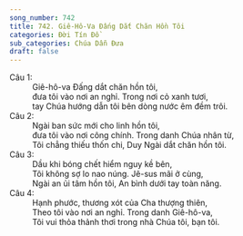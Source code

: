 ```yaml
---
song_number: 742
title: 742. Giê-Hô-Va Đấng Dắt Chăn Hồn Tôi
categories: Đời Tín Đồ
sub_categories: Chúa Dẫn Đưa
draft: false
---
```

<dl><dt>Câu 1:</dt><dd data-verse="1">Giê-hô-va Đấng dắt chăn hồn tôi, <br/>đưa tôi vào nơi an nghỉ. Trong nơi cỏ xanh tươi, <br/>tay Chúa hướng dẫn tôi bên dòng nước êm đềm trôi. </dd><dt>Câu 2:</dt><dd data-verse="2">Ngài ban sức mới cho linh hồn tôi, <br/>đưa tôi vào nơi công chính. Trong danh Chúa nhân từ, <br/>Tôi chẳng thiếu thốn chi, Duy Ngài dắt chăn hồn tôi. </dd><dt>Câu 3:</dt><dd data-verse="3">Dầu khi bóng chết hiểm nguy kề bên, <br/>Tôi không sợ lo nao núng. Jê-sus mãi ở cùng, <br/>Ngài an ủi tâm hồn tôi, An bình dưới tay toàn năng. </dd><dt>Câu 4:</dt><dd data-verse="4">Hạnh phước, thương xót của Cha thượng thiên, <br/>Theo tôi vào nơi an nghỉ. Trong danh Giê-hô-va, <br/>Tôi vui thỏa thảnh thơi trong nhà Chúa tôi, bạn tôi. </dd></dl>